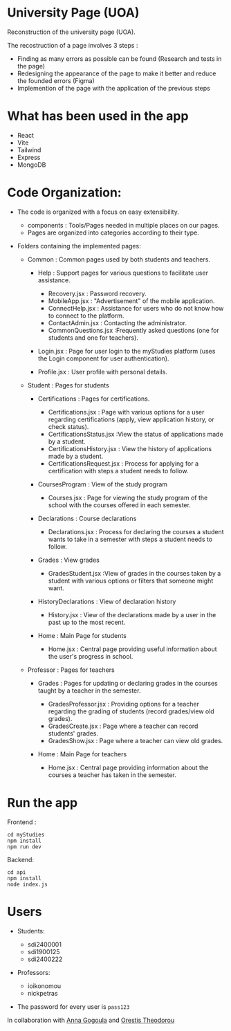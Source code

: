 # University Page (UOA)

Reconstruction of the university page (UOA).

The recostruction of a page involves 3 steps :
- Finding as many errors as possible can be found (Research and tests in the page)
- Redesigning the appearance of the page to make it better and reduce the founded errors (Figma)
- Implemention of the page with the application of the previous steps

# What has been used in the app

- React
- Vite
- Tailwind
- Express
- MongoDB

# Code Organization:
- The code is organized with a focus on easy extensibility. 
    - components : Tools/Pages needed in multiple places on our pages.
    - Pages are organized into categories according to their type.

- Folders containing the implemented pages:
    - Common : Common pages used by both students and teachers.
        - Help : Support pages for various questions to facilitate user assistance.
            - Recovery.jsx : Password recovery.
            - MobileApp.jsx : "Advertisement" of the mobile application.
            - ConnectHelp.jsx : Assistance for users who do not know how to connect to the platform.
            - ContactAdmin.jsx : Contacting the administrator.
            - CommonQuestions.jsx :Frequently asked questions (one for students and one for teachers).

        - Login.jsx : Page for user login to the myStudies platform (uses the Login component for user authentication).
        - Profile.jsx : User profile with personal details.

    - Student : Pages for students
        - Certifications : Pages for certifications.
            - Certifications.jsx : Page with various options for a user regarding certifications (apply, view application history, or check status).
            - CertificationsStatus.jsx :View the status of applications made by a student.
            - CertificationsHistory.jsx : View the history of applications made by a student.
            - CertificationsRequest.jsx : Process for applying for a certification with steps a student needs to follow.

        - CoursesProgram : View of the study program
            - Courses.jsx : Page for viewing the study program of the school with the courses offered in each semester.
            
        - Declarations : Course declarations
            - Declarations.jsx : Process for declaring the courses a student wants to take in a semester with steps a student needs to follow.

        - Grades : View grades
            - GradesStudent.jsx :View of grades in the courses taken by a student with various options or filters that someone might want. 

        - HistoryDeclarations : View of declaration history
            - History.jsx : View of the declarations made by a user in the past up to the most recent.

        - Home : Main Page for students
            - Home.jsx : Central page providing useful information about the user's progress in school.

    - Professor : Pages for teachers
        - Grades : Pages for updating or declaring grades in the courses taught by a teacher in the semester.
            - GradesProfessor.jsx : Providing options for a teacher regarding the grading of students (record grades/view old grades).
            - GradesCreate.jsx :  Page where a teacher can record students' grades.
            - GradesShow.jsx : Page where a teacher can view old grades.

        - Home : Main Page for teachers
            - Home.jsx : Central page providing information about the courses a teacher has taken in the semester.

# Run the app

Frontend :

    cd myStudies 
    npm install
    npm run dev

Backend:

    cd api
    npm install
    node index.js

# Users

- Students:
    - sdi2400001
    - sdi1900125
    - sdi2400222

- Professors:
    - ioikonomou
    - nickpetras

- The password for every user is ```pass123```

In collaboration with [Anna Gogoula](https://github.com/annegog) and [Orestis Theodorou](https://github.com/Orestouio)
